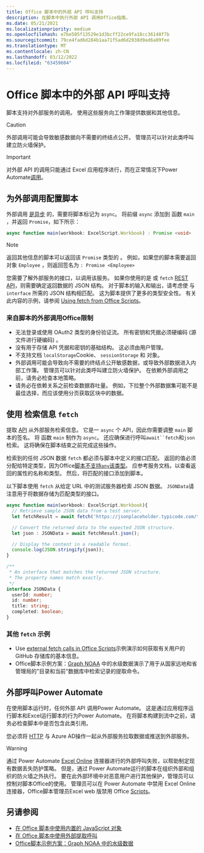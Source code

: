 ```yaml
---
title: Office 脚本中的外部 API 呼叫支持
description: 在脚本中执行外部 API 调用Office指南。
ms.date: 05/21/2021
ms.localizationpriority: medium
ms.openlocfilehash: e7be505f13529e1d3bcff22ce9fa18cc36148f7b
ms.sourcegitcommit: 79ce4fad6d284b1aa71f5ad6d2938d9ad6a09fee
ms.translationtype: MT
ms.contentlocale: zh-CN
ms.lasthandoff: 03/12/2022
ms.locfileid: "63459604"
---
```

# <a name="external-api-call-support-in-office-scripts"></a>Office 脚本中的外部 API 呼叫支持

脚本支持对外部服务的调用。 使用这些服务向工作簿提供数据和其他信息。

> [!CAUTION]
> 外部调用可能会导致敏感数据向不需要的终结点公开。 管理员可以针对此类呼叫建立防火墙保护。

> [!IMPORTANT]
> 对外部 API 的调用只能通过 Excel 应用程序进行，而在正常情况下Power Automate[调用](#external-calls-from-power-automate)。

## <a name="configure-your-script-for-external-calls"></a>为外部调用配置脚本

外部调用 [是异步](https://developer.mozilla.org/docs/Learn/JavaScript/Asynchronous/Async_await) 的，需要将脚本标记为 `async`。 将前缀 `async` 添加到 函数 `main` ，并返回 `Promise`，如下所示：

```typescript
async function main(workbook: ExcelScript.Workbook) : Promise <void>
```

> [!NOTE]
> 返回其他信息的脚本可以返回该 `Promise` 类型的 。 例如，如果您的脚本需要返回对象 `Employee` ，则返回签名为 `: Promise <Employee>`

您需要了解外部服务的接口，以调用该服务。 如果你使用的是 或 `fetch` [REST API](https://wikipedia.org/wiki/Representational_state_transfer)，则需要确定返回数据的 JSON 结构。 对于脚本的输入和输出，请考虑使 与 `interface` 所需的 JSON 结构相匹配。 这为脚本提供了更多的类型安全性。 有关此内容的示例，请参阅 [Using fetch from Office Scripts](../resources/samples/external-fetch-calls.md)。

### <a name="limitations-with-external-calls-from-office-scripts"></a>来自脚本的外部调用Office限制

* 无法登录或使用 OAuth2 类型的身份验证流。 所有密钥和凭据必须硬编码 (源文件进行硬编码) 。
* 没有用于存储 API 凭据和密钥的基础结构。 这必须由用户管理。
* 不支持文档 `localStorage`Cookie、 `sessionStorage` 和 对象。
* 外部调用可能会导致向不需要的终结点公开敏感数据，或导致外部数据进入内部工作簿。 管理员可以针对此类呼叫建立防火墙保护。 在依赖外部调用之前，请务必检查本地策略。
* 请务必在依赖关系之前检查数据吞吐量。 例如，下拉整个外部数据集可能不是最佳选择，而应该使用分页获取区块中的数据。

## <a name="retrieve-information-with-fetch"></a>使用 检索信息 `fetch`

提取 [API](https://developer.mozilla.org/docs/Web/API/Fetch_API) 从外部服务检索信息。 它是一 `async` 个 API，因此你需要调整 `main` 脚本的签名。 将 函数 `main` 制作为 `async`。 还应确保进行呼叫`await``fetch`和`json`检索。 这将确保在脚本结束之前完成这些操作。

检索到的任何 JSON 数据 `fetch` 都必须与脚本中定义的接口匹配。 返回的值必须分配给特定类型，因为Office[脚本不支持`any`该类型](typescript-restrictions.md#no-any-type-in-office-scripts)。 应参考服务文档，以查看返回的属性的名称和类型。 然后，将匹配的接口添加到脚本。

以下脚本使用 `fetch` 从给定 URL 中的测试服务器检索 JSON 数据。 `JSONData`请注意用于将数据存储为匹配类型的接口。

```TypeScript
async function main(workbook: ExcelScript.Workbook){
  // Retrieve sample JSON data from a test server.
  let fetchResult = await fetch('https://jsonplaceholder.typicode.com/todos/1');

  // Convert the returned data to the expected JSON structure.
  let json : JSONData = await fetchResult.json();

  // Display the content in a readable format.
  console.log(JSON.stringify(json));
}

/**
 * An interface that matches the returned JSON structure.
 * The property names match exactly.
 */
interface JSONData {
  userId: number;
  id: number;
  title: string;
  completed: boolean;
}
```

### <a name="other-fetch-samples"></a>其他 `fetch` 示例

* Use [external fetch calls in Office Scripts](../resources/samples/external-fetch-calls.md)示例演示如何获取有关用户的 GitHub 存储库的基本信息。
* Office脚本示例方案：[Graph NOAA](../resources/scenarios/noaa-data-fetch.md) 中的水级数据演示了用于从国家远地和省管理局的"目录和当前"数据库中检索记录的提取命令。

## <a name="external-calls-from-power-automate"></a>外部呼叫Power Automate

在使用脚本运行时，任何外部 API 调用Power Automate。 这是通过应用程序运行脚本和Excel运行脚本的行为Power Automate。 在将脚本构建到流中之前，请务必检查脚本中是否包含此类引用。

您必须将 [HTTP](/connectors/webcontents/) 与 Azure AD操作一起从外部服务拉取数据或推送到外部服务。

> [!WARNING]
> 通过 Power Automate [Excel Online](/connectors/excelonlinebusiness) 连接器进行的外部呼叫失败，以帮助制定现有数据丢失防护策略。 但是，通过 Power Automate运行的脚本在组织外部和组织的防火墙之外执行。 要在此外部环境中对恶意用户进行其他保护，管理员可以控制对脚本Office的使用。 管理员可以在 Power Automate 中禁用 Excel Online 连接器，Office脚本管理员Excel web 版禁用 Office [Scripts](/microsoft-365/admin/manage/manage-office-scripts-settings)。

## <a name="see-also"></a>另请参阅

* [在 Office 脚本中使用内置的 JavaScript 对象](javascript-objects.md)
* [在 Office 脚本中使用外部提取呼叫](../resources/samples/external-fetch-calls.md)
* [Office脚本示例方案：Graph NOAA 中的水级数据](../resources/scenarios/noaa-data-fetch.md)
